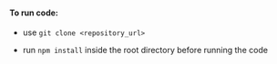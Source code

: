 #### To run code:

   - use `git clone <repository_url>`
  
   - run `npm install` inside the root directory before running the code
   
